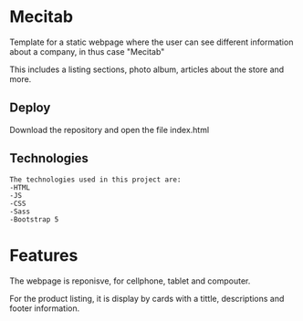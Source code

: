 # Mecitab

Template for a static webpage where the user can see different information about a company, in thus case "Mecitab"

This includes a listing sections, photo album, articles about the store and more.


## Deploy

Download the repository and open the file index.html

## Technologies

```
The technologies used in this project are: 
-HTML
-JS
-CSS
-Sass
-Bootstrap 5
```


# Features
The webpage is reponisve, for cellphone, tablet and compouter.

For the product listing, it is display by cards with a tittle, descriptions and footer information.

